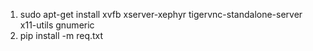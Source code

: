 1. sudo apt-get install xvfb xserver-xephyr tigervnc-standalone-server x11-utils gnumeric
2. pip install -m req.txt